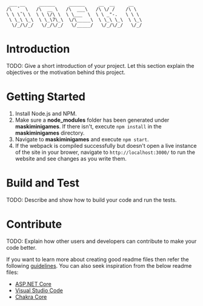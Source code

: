 ```
 ___ __     ______     ______     __  __     __
/\  ˇ  \   /\  __ \   /\  ___\   /\ \/ /    /\ \
\ \ \ˇ\ \  \ \ \/\ \  \ \___  \  \ \ _"-.   \ \ \
 \ \_\ \_\  \ \_\7\_\  \/\_____\  \ \_\ \_\  \ \_\
  \/_/\/_/   \/_/\/_/   \/_____/   \/_/\/_/   \/_/
```

# Introduction 
TODO: Give a short introduction of your project. Let this section explain the objectives or the motivation behind this project. 

# Getting Started
1.	Install Node.js and NPM.
2.	Make sure a **node_modules** folder has been generated under **maskiminigames**. If there isn't, execute `npm install` in the **maskiminigames** directory.
3.	Navigate to **maskiminigames** and execute `npm start`.
4.	If the webpack is compiled successfully but doesn't open a live instance of the site in your brower, navigate to `http://localhost:3000/` to run the website and see changes as you write them.

# Build and Test
TODO: Describe and show how to build your code and run the tests. 

# Contribute
TODO: Explain how other users and developers can contribute to make your code better. 

If you want to learn more about creating good readme files then refer the following [guidelines](https://docs.microsoft.com/en-us/azure/devops/repos/git/create-a-readme?view=azure-devops). You can also seek inspiration from the below readme files:
- [ASP.NET Core](https://github.com/aspnet/Home)
- [Visual Studio Code](https://github.com/Microsoft/vscode)
- [Chakra Core](https://github.com/Microsoft/ChakraCore)
